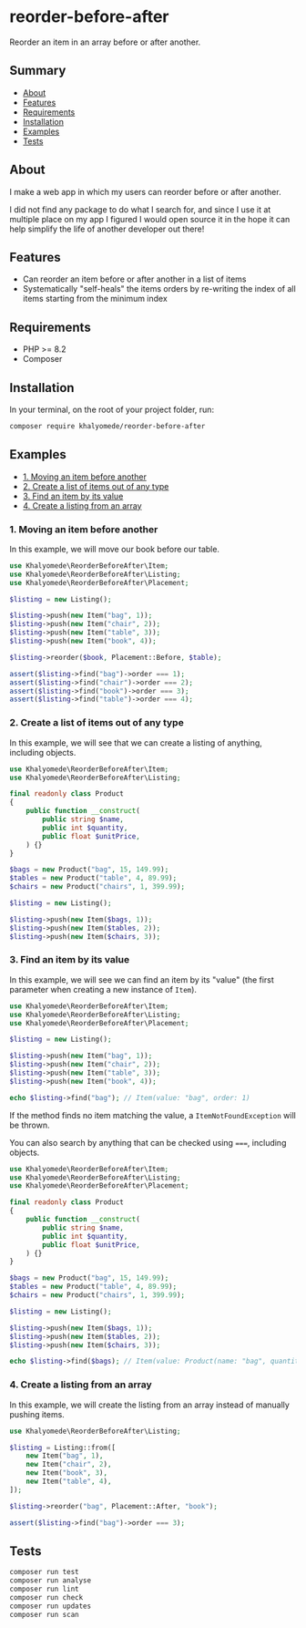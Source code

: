 # reorder-before-after

Reorder an item in an array before or after another.

## Summary

- [About](#about)
- [Features](#features)
- [Requirements](#requirements)
- [Installation](#installation)
- [Examples](#examples)
- [Tests](#tests)

## About

I make a web app in which my users can reorder before or after another.

I did not find any package to do what I search for, and since I use it at multiple place on my app I figured I would open source it in the hope it can help simplify the life of another developer out there!

## Features

- Can reorder an item before or after another in a list of items
- Systematically "self-heals" the items orders by re-writing the index of all items starting from the minimum index

## Requirements

- PHP >= 8.2
- Composer

## Installation

In your terminal, on the root of your project folder, run:

```bash
composer require khalyomede/reorder-before-after
```

## Examples

- [1. Moving an item before another](#1-moving-an-item-before-another)
- [2. Create a list of items out of any type](#2-create-a-list-of-items-out-of-any-type)
- [3. Find an item by its value](#3-find-an-item-by-its-value)
- [4. Create a listing from an array](#4-create-a-listing-from-an-array)

### 1. Moving an item before another

In this example, we will move our book before our table.

```php
use Khalyomede\ReorderBeforeAfter\Item;
use Khalyomede\ReorderBeforeAfter\Listing;
use Khalyomede\ReorderBeforeAfter\Placement;

$listing = new Listing();

$listing->push(new Item("bag", 1));
$listing->push(new Item("chair", 2));
$listing->push(new Item("table", 3));
$listing->push(new Item("book", 4));

$listing->reorder($book, Placement::Before, $table);

assert($listing->find("bag")->order === 1);
assert($listing->find("chair")->order === 2);
assert($listing->find("book")->order === 3);
assert($listing->find("table")->order === 4);
```

### 2. Create a list of items out of any type

In this example, we will see that we can create a listing of anything, including objects.

```php
use Khalyomede\ReorderBeforeAfter\Item;
use Khalyomede\ReorderBeforeAfter\Listing;

final readonly class Product
{
    public function __construct(
        public string $name,
        public int $quantity,
        public float $unitPrice,
    ) {}
}

$bags = new Product("bag", 15, 149.99);
$tables = new Product("table", 4, 89.99);
$chairs = new Product("chairs", 1, 399.99);

$listing = new Listing();

$listing->push(new Item($bags, 1));
$listing->push(new Item($tables, 2));
$listing->push(new Item($chairs, 3));
```

### 3. Find an item by its value

In this example, we will see we can find an item by its "value" (the first parameter when creating a new instance of `Item`).

```php
use Khalyomede\ReorderBeforeAfter\Item;
use Khalyomede\ReorderBeforeAfter\Listing;
use Khalyomede\ReorderBeforeAfter\Placement;

$listing = new Listing();

$listing->push(new Item("bag", 1));
$listing->push(new Item("chair", 2));
$listing->push(new Item("table", 3));
$listing->push(new Item("book", 4));

echo $listing->find("bag"); // Item(value: "bag", order: 1)
```

If the method finds no item matching the value, a `ItemNotFoundException` will be thrown.

You can also search by anything that can be checked using `===`, including objects.

```php
use Khalyomede\ReorderBeforeAfter\Item;
use Khalyomede\ReorderBeforeAfter\Listing;
use Khalyomede\ReorderBeforeAfter\Placement;

final readonly class Product
{
    public function __construct(
        public string $name,
        public int $quantity,
        public float $unitPrice,
    ) {}
}

$bags = new Product("bag", 15, 149.99);
$tables = new Product("table", 4, 89.99);
$chairs = new Product("chairs", 1, 399.99);

$listing = new Listing();

$listing->push(new Item($bags, 1));
$listing->push(new Item($tables, 2));
$listing->push(new Item($chairs, 3));

echo $listing->find($bags); // Item(value: Product(name: "bag", quantity: 15, unitPrice: 149.99), order: 1)
```

### 4. Create a listing from an array

In this example, we will create the listing from an array instead of manually pushing items.

```php
use Khalyomede\ReorderBeforeAfter\Listing;

$listing = Listing::from([
    new Item("bag", 1),
    new Item("chair", 2),
    new Item("book", 3),
    new Item("table", 4),
]);

$listing->reorder("bag", Placement::After, "book");

assert($listing->find("bag")->order === 3);
```

## Tests

```bash
composer run test
composer run analyse
composer run lint
composer run check
composer run updates
composer run scan
```
